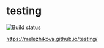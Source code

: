 # testing

[![Build status](https://ci.appveyor.com/api/projects/status/j6uu2mony90u4ft7?svg=true)](https://ci.appveyor.com/project/melezhikova/testing)

https://melezhikova.github.io/testing/
